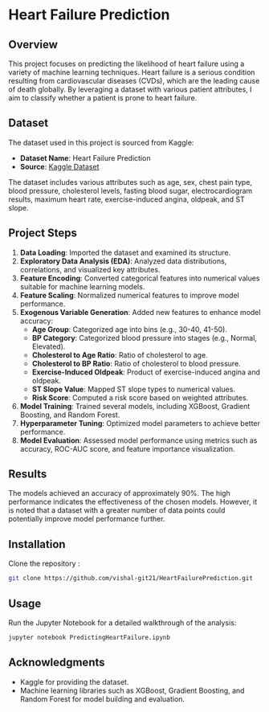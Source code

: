 # Heart Failure Prediction

## Overview

This project focuses on predicting the likelihood of heart failure using a variety of machine learning techniques. Heart failure is a serious condition resulting from cardiovascular diseases (CVDs), which are the leading cause of death globally. By leveraging a dataset with various patient attributes, I aim to classify whether a patient is prone to heart failure.

## Dataset

The dataset used in this project is sourced from Kaggle:

- **Dataset Name**: Heart Failure Prediction
- **Source**: [Kaggle Dataset](https://www.kaggle.com/datasets/fedesoriano/heart-failure-prediction)

The dataset includes various attributes such as age, sex, chest pain type, blood pressure, cholesterol levels, fasting blood sugar, electrocardiogram results, maximum heart rate, exercise-induced angina, oldpeak, and ST slope.

## Project Steps

1. **Data Loading**: Imported the dataset and examined its structure.
2. **Exploratory Data Analysis (EDA)**: Analyzed data distributions, correlations, and visualized key attributes.
3. **Feature Encoding**: Converted categorical features into numerical values suitable for machine learning models.
4. **Feature Scaling**: Normalized numerical features to improve model performance.
5. **Exogenous Variable Generation**: Added new features to enhance model accuracy:
    - **Age Group**: Categorized age into bins (e.g., 30-40, 41-50).
    - **BP Category**: Categorized blood pressure into stages (e.g., Normal, Elevated).
    - **Cholesterol to Age Ratio**: Ratio of cholesterol to age.
    - **Cholesterol to BP Ratio**: Ratio of cholesterol to blood pressure.
    - **Exercise-Induced Oldpeak**: Product of exercise-induced angina and oldpeak.
    - **ST Slope Value**: Mapped ST slope types to numerical values.
    - **Risk Score**: Computed a risk score based on weighted attributes.
6. **Model Training**: Trained several models, including XGBoost, Gradient Boosting, and Random Forest.
7. **Hyperparameter Tuning**: Optimized model parameters to achieve better performance.
8. **Model Evaluation**: Assessed model performance using metrics such as accuracy, ROC-AUC score, and feature importance visualization.

## Results

The models achieved an accuracy of approximately 90%. The high performance indicates the effectiveness of the chosen models. However, it is noted that a dataset with a greater number of data points could potentially improve model performance further.

## Installation

Clone the repository :

```bash
git clone https://github.com/vishal-git21/HeartFailurePrediction.git
```

## Usage

Run the Jupyter Notebook for a detailed walkthrough of the analysis:

```bash
jupyter notebook PredictingHeartFailure.ipynb
```

## Acknowledgments

- Kaggle for providing the dataset.
- Machine learning libraries such as XGBoost, Gradient Boosting, and Random Forest for model building and evaluation.
